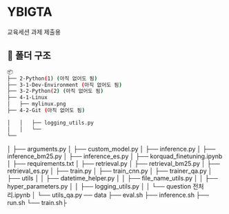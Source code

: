 # YBIGTA
교육세션 과제 제출용

## 📂 폴더 구조

```bash
📦
├── 2-Python(1) (아직 없어도 됨)
├── 3-1-Dev-Environment (아직 없어도 됨)
├── 3-2-Python(2) (아직 없어도 됨)
├── 4-1-Linux
│   ├── mylinux.png
├── 4-2-Git (아직 없어도 됨)

│   │   ├── logging_utils.py
│   │   └──
└──
```



│   ├── arguments.py
│   ├── custom_model.py
│   ├── inference.py
│   ├── inference_bm25.py
│   ├── inference_es.py
│   ├── korquad_finetuning.ipynb
│   ├── requirements.txt
│   ├── retrieval.py
│   ├── retrieval_bm25.py
│   ├── retrieval_es.py
│   ├── train.py
│   ├── train_cnn.py
│   ├── trainer_qa.py
│   ├── utils
│   │   ├── datetime_helper.py
│   │   ├── file_name_utils.py
│   │   ├── hyper_parameters.py
│   │   ├── logging_utils.py
│   │   └── question 전처리.ipynb
│   └── utils_qa.py
── data
├── eval.sh
├── inference.sh
├── run.sh
└── train.sh├



